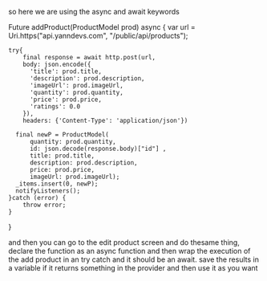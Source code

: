 so here we are using the async and await keywords

Future<void> addProduct(ProductModel prod) async {
    var url = Uri.https("api.yanndevs.com", "/public/api/products");

    try{
        final response = await http.post(url,
        body: json.encode({
          'title': prod.title,
          'description': prod.description,
          'imageUrl': prod.imageUrl,
          'quantity': prod.quantity,
          'price': prod.price,
          'ratings': 0.0
        }),
        headers: {'Content-Type': 'application/json'})
      
      final newP = ProductModel(
          quantity: prod.quantity,
          id: json.decode(response.body)["id"] ,
          title: prod.title,
          description: prod.description,
          price: prod.price,
          imageUrl: prod.imageUrl);
      _items.insert(0, newP);
      notifyListeners();
    }catch (error) {
        throw error;
    }
    
  }

and then you can go to the edit product screen and do thesame thing, declare the function as an async function and then wrap the execution of the add product in an try catch and it should be an await. save the results in a variable if it returns something in the provider and then use it as you want